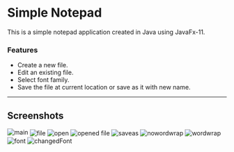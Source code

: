 # Simple Notepad

<p>This is a simple notepad application created in Java using JavaFx-11.</p>

### Features
<ul>
    <li>Create a new file.
    <li>Edit an existing file.
    <li>Select font family.
    <li>Save the file at current location or save as it with new name.
</ul>

---

## Screenshots

<img src="https://github.com/CryptoSingh1337/Notepad/tree/master/screenshots/main.png" alt="main"/>
<img src="https://github.com/CryptoSingh1337/Notepad/tree/master/screenshots/file.png" alt="file" align="center"/>
<img src="https://github.com/CryptoSingh1337/Notepad/tree/master/screenshots/open.png" alt="open" align="center"/>
<img src="https://github.com/CryptoSingh1337/Notepad/tree/master/screenshots/openedFile.png" alt="opened file" align="center"/>
<img src="https://github.com/CryptoSingh1337/Notepad/tree/master/screenshots/saveas.png" alt="saveas" align="center"/>
<img src="https://github.com/CryptoSingh1337/Notepad/tree/master/screenshots/withoutwordwrap.png" alt="nowordwrap" align="center"/>
<img src="https://github.com/CryptoSingh1337/Notepad/tree/master/screenshots/withwordwrap.png" alt="wordwrap" align="center"/>
<img src="https://github.com/CryptoSingh1337/Notepad/tree/master/screenshots/font.png" alt="font" align="center"/>
<img src="https://github.com/CryptoSingh1337/Notepad/tree/master/screenshots/changedFont.png" alt="changedFont" align="center"/>